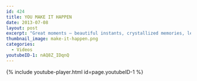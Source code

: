 ```yaml
---
id: 424
title: YOU MAKE IT HAPPEN
date: 2013-07-08
layout: post
excerpt: "Great moments — beautiful instants, crystallized memories, learning, growth — don't just happen. You make it happen."
thumbnail_image: make-it-happen.png
categories:
  - Videos
youtubeID-1: nAQ8Z_IDqnQ
---
```

{% include youtube-player.html id=page.youtubeID-1 %}
